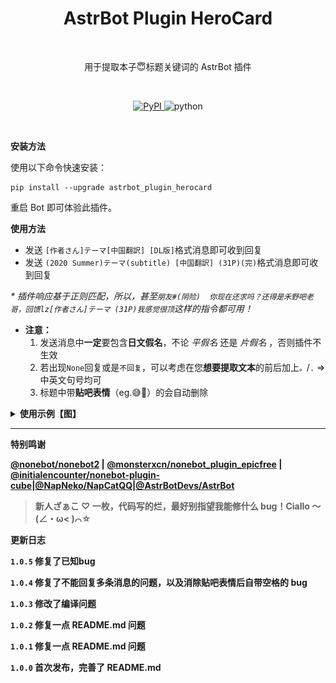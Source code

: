 <h1 align="center">AstrBot Plugin HeroCard</h1></br>

<p align="center"> 用于提取本子😇标题关键词的 AstrBot 插件</p></br>

<p align="center">
  <a href="https://pypi.python.org/pypi/nonebot-plugin-herocard">
    <img alt="PyPI" src="https://img.shields.io/pypi/v/nonebot-plugin-herocard?color=%23da3f3d">
  </a>
  <img src="https://img.shields.io/badge/python-3.8+-blue?style=flat" alt="python">
  <br />
</p></br>

**安装方法**

使用以下命令快速安装：

```
pip install --upgrade astrbot_plugin_herocard
```

重启 Bot 即可体验此插件。

**使用方法**

- 发送 `[作者さん]テーマ[中国翻訳] [DL版]`格式消息即可收到回复
- 发送 `(2020 Summer)テーマ(subtitle) [中国翻訳] (31P)(完)`格式消息即可收到回复

_\* 插件响应基于正则匹配，所以，甚至`朋友#(阴险)  你现在还求吗？还得是禾野吧老哥，回馈lz[作者さん]テーマ (31P)我感觉很顶`这样的指令都可用！_

- **注意：**
  1.  发送消息中**一定**要包含**日文假名**，不论 _平假名_ 还是 _片假名_ ，否则插件不生效
  2.  若出现`None`回复或是`不回复`，可以考虑在您**想要提取文本**的前后加上`。`/`.` =>中英文句号均可
  3.  标题中带**贴吧表情**（eg.😅🥵）的会自动删除

<details>
<summary><b>使用示例【图】<b></summary>
<img decoding="async" loading="lazy" src="https://github.com/Xie-Tiao/My-Imgurl/blob/main/nonebot_plugin_herocard_1.jpg"  width="216" height="710" >
<img decoding="async" loading="lazy" src="https://github.com/Xie-Tiao/My-Imgurl/blob/main/nonebot_plugin_herocard_2.jpg"  width="147" height="710" >
</details>
  
---
 
  
**特别鸣谢**

[@nonebot/nonebot2](https://github.com/nonebot/nonebot2/) | [@monsterxcn/nonebot_plugin_epicfree](https://github.com/monsterxcn/nonebot_plugin_epicfree) | [@initialencounter/nonebot-plugin-cube](https://github.com/initialencounter/nonebot-plugin-cube/tree/main)|[@NapNeko/NapCatQQ](https://github.com/NapNeko/NapCatQQ)|[@AstrBotDevs/AstrBot](https://github.com/AstrBotDevs/AstrBot)
> 新人ざぁこ ♡ 一枚，代码写的烂，最好别指望我能修什么 bug！Ciallo ～(∠・ω< )⌒☆

**更新日志**

`1.0.5` 修复了已知bug

`1.0.4` 修复了不能回复多条消息的问题，以及消除贴吧表情后自带空格的 bug

`1.0.3` 修改了编译问题

`1.0.2` 修复一点 README.md 问题

`1.0.1` 修复一点 README.md 问题

`1.0.0` 首次发布，完善了 README.md
